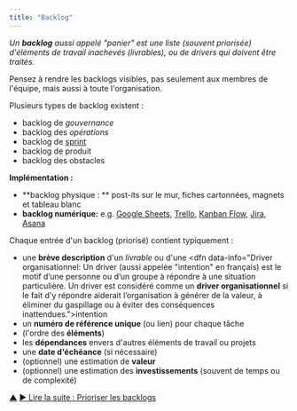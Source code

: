 ```yaml
---
title: "Backlog"
---
```



_Un **backlog** aussi appelé "panier" est une liste (souvent priorisée) d'éléments de travail inachevés (livrables), ou de drivers qui doivent être traités._

Pensez à rendre les backlogs visibles, pas seulement aux membres de l'équipe, mais aussi à toute l'organisation.

Plusieurs types de backlog existent :

- backlog de <dfn data-info="Gouvernance: Le processus de fixer des objectifs et de prendre et de modifier des décisions qui guident les gens pour les atteindre.">gouvernance</dfn>
- backlog des <dfn data-info="Opérations: Faire le travail et organiser les activités du quotidien selon les contraintes définies par la gouvernance.">opérations</dfn>
- backlog de [sprint](planning-and-review-meetings.html)
- backlog de produit
- backlog des obstacles

**Implémentation :**

- **backlog physique : ** post-its sur le mur, fiches cartonnées, magnets et tableau blanc
- **backlog numérique:** e.g. [Google Sheets](https://www.google.com/sheets/about/), [Trello](https://trello.com/), [Kanban Flow](https://kanbanflow.com/), [Jira](https://www.atlassian.com/software/jira), [Asana](https://asana.com/)

Chaque entrée d'un backlog (priorisé) contient typiquement :

- une **brève description** d'un <dfn data-info="Livrable: Un produit, un service, un composant ou un matériel fourni en réponse à un driver organisationnel.">livrable</dfn> ou d'une <dfn data-info="Driver organisationnel: Un driver (aussi appelée "intention" en français) est le motif d’une personne ou d’un groupe à répondre à une situation particulière. Un driver est considéré comme un **driver organisationnel** si le fait d'y répondre aiderait l’organisation à générer de la valeur, à éliminer du gaspillage ou à éviter des conséquences inattendues.">intention</dfn>
- un **numéro de référence unique** (ou lien) pour chaque tâche
- (l'ordre des **éléments**)
- les **dépendances** envers d'autres éléments de travail ou projets
- une **date d'échéance** (si nécessaire)
- (optionnel) une estimation de **valeur**
- (optionnel) une estimation des **investissements** (souvent de temps ou de complexité)

<div class="bottom-nav">
<a href="organizing-work.html" title="Remonter: Organiser le travail">▲</a> <a href="prioritize-backlogs.html" title="">▶ Lire la suite : Prioriser les backlogs</a>
</div>


<script type="text/javascript">
Mousetrap.bind('g n', function() {
    window.location.href = 'prioritize-backlogs.html';
    return false;
});
</script>

